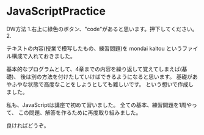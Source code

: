 # JavaScriptPractice

DW方法
1.右上に緑色のボタン、"code"があると思います。押下してください。
2.

テキストの内容(授業で模写したもの、練習問題)を
mondai
kaitou
というファイル構成で入れておきました。

基本的なプログラムとして、4章までの内容を繰り返して覚えてしまえば(基礎)、
後は別の方法を付けたしていけばできるようになると思います。
基礎があやふやな状態で高度なことをしようとしても難しいです。
という想いで作成しました。

私も、JavaScriptは講座で初めて習いました。
全ての基本、練習問題を1周やって、
この問題、解答を作るために再度取り組みました。

良ければどうぞ。

